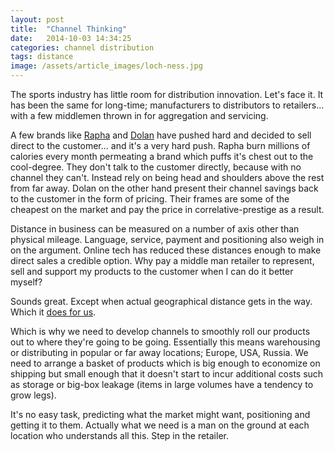 ```yaml
---
layout: post
title:  "Channel Thinking"
date:   2014-10-03 14:34:25
categories: channel distribution
tags: distance 
image: /assets/article_images/loch-ness.jpg
---
```

The sports industry has little room for distribution innovation. Let's face it. It has been the same for long-time; manufacturers to distributors to retailers... with a few middlemen thrown in for aggregation and servicing. 

A few brands like <a href="http://www.rapha.cc/">Rapha</a> and <a href="http://dolan-bikes.com/">Dolan</a> have pushed hard and decided to sell direct to the customer... and it's a very hard push. Rapha burn millions of calories every month permeating a brand which puffs it's chest out to the cool-degree. They don't talk to the customer directly, because with no channel they can't. Instead rely on being head and shoulders above the rest from far away. Dolan on the other hand present their channel savings back to the customer in the form of pricing. Their frames are some of the cheapest on the market and pay the price in correlative-prestige as a result.

Distance in business can be measured on a number of axis other than physical mileage. Language, service, payment and positioning also weigh in on the argument. Online tech has reduced these distances enough to make direct sales a credible option. Why pay a middle man retailer to represent, sell and support my products to the customer when I can do it better myself?

Sounds great. Except when actual geographical distance gets in the way. Which it <a href="/index.php/shipping-from-china/">does for us</a>.

Which is why we need to develop channels to smoothly roll our products out to where they're going to be going. Essentially this means warehousing or distributing in popular or far away locations; Europe, USA, Russia. We need to arrange a basket of products which is big enough to economize on shipping but small enough that it doesn't start to incur additional costs such as storage or big-box leakage (items in large volumes have a tendency to grow legs).

It's no easy task, predicting what the market might want, positioning and getting it to them. Actually what we need is a man on the ground at each location who understands all this. Step in the retailer.